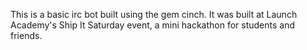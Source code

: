 This is a basic irc bot built using the gem cinch. It was built at Launch Academy's Ship It Saturday event, a mini hackathon for students and friends.
